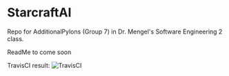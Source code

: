 # StarcraftAI

Repo for AdditionalPylons (Group 7) in Dr. Mengel's Software Engineering 2 class.

ReadMe to come soon

TravisCI result: ![TravisCI](https://travis-ci.org/AdditionalPylons2017/StarcraftAI.svg?branch=master)
